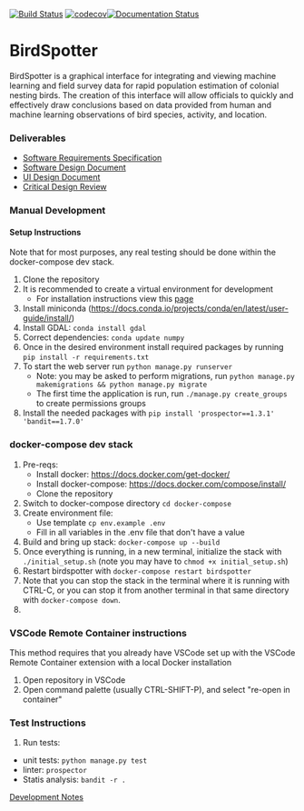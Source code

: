 [![Build Status](https://cloud.drone.io/api/badges/birdspotter-project/COS397/status.svg)](https://cloud.drone.io/birdspotter-project/COS397) [![codecov](https://codecov.io/gh/devinchristianson/COS397/branch/master/graph/badge.svg?token=21BMX3EDC6)](https://codecov.io/gh/devinchristianson/COS397)[![Documentation Status](https://readthedocs.org/projects/birdspotter-aerial-imagery-handling-and-ai-analysis-management/badge/?version=latest)](https://birdspotter-aerial-imagery-handling-and-ai-analysis-management.readthedocs.io/en/latest/?badge=latest)
# BirdSpotter
BirdSpotter is a graphical interface for integrating and viewing machine learning and field survey data for rapid population estimation of colonial nesting birds. The creation of this interface will allow officials to quickly and effectively draw conclusions based on data provided from human and machine learning observations of bird species, activity, and location. 

### Deliverables
- [Software Requirements Specification](Documentation/Deliverables/Software_Requirements_Specification/SRS.pdf)
- [Software Design Document](Documentation/Deliverables/Software_Design_Document/SDD.pdf)
- [UI Design Document](Documentation/Deliverables/UI_Design_Document/UIDD.pdf)
- [Critical Design Review](https://github.com/devinchristianson/COS397/blob/master/Documentation/Deliverables/CDR.pdf)

### Manual Development 
#### Setup Instructions
Note that for most purposes, any real testing should be done within the docker-compose dev stack.
1. Clone the repository
2. It is recommended to create a virtual environment for development
	- For installation instructions view this [page](https://packaging.python.org/guides/installing-using-pip-and-virtual-environments/)
3. Install miniconda (https://docs.conda.io/projects/conda/en/latest/user-guide/install/)
4. Install GDAL: `conda install gdal`
5. Correct dependencies: `conda update numpy`
6. Once in the desired environment install required packages by running `pip install -r requirements.txt`
7. To start the web server run `python manage.py runserver`
	- Note: you may be asked to perform migrations, run `python manage.py makemigrations && python manage.py migrate`
	- The first time the application is run, run `./manage.py create_groups` to create permissions groups
8. Install the needed packages with `pip install 'prospector==1.3.1' 'bandit==1.7.0'`
### docker-compose dev stack
1. Pre-reqs: 
	- Install docker: https://docs.docker.com/get-docker/
	- Install docker-compose: https://docs.docker.com/compose/install/
	- Clone the repository
2. Switch to docker-compose directory `cd docker-compose`
3. Create environment file:
	- Use template `cp env.example .env`
	- Fill in all variables in the .env file that don't have a value
4. Build and bring up stack: `docker-compose up --build`
5. Once everything is running, in a new terminal, initialize the stack with `./initial_setup.sh` (note you may have to `chmod +x initial_setup.sh`)
6. Restart birdspotter with `docker-compose restart birdspotter`
7. Note that you can stop the stack in the terminal where it is running with CTRL-C, or you can stop it from another terminal in that same directory with `docker-compose down`.
8. 
### VSCode Remote Container instructions
This method requires that you already have VSCode set up with the VSCode Remote Container extension with a local Docker installation
1. Open repository in VSCode
2. Open command palette (usually CTRL-SHIFT-P), and select "re-open in container"

### Test Instructions
1. Run tests:
- unit tests: `python manage.py test`	
- linter: `prospector`
- Statis analysis: `bandit -r .`

[Development Notes](Documentation/DEVNOTES.md)
